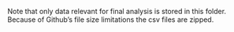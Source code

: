 Note that only data relevant for final analysis is stored in this folder. Because of Github’s file size limitations the csv files are zipped.